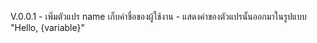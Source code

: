 V.0.0.1
    - เพิ่มตัวแปร name เก็บค่าชื่อของผู้ใช้งาน
    - แสดงค่าของตัวแปรนั้นออกมาในรูปแบบ "Hello, {variable}"